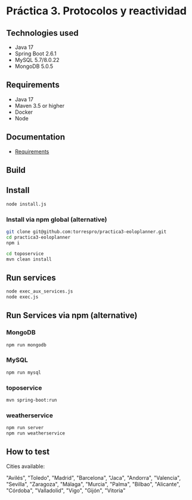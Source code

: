 # Práctica 3. Protocolos y reactividad

## Technologies used

- Java 17
- Spring Boot 2.6.1
- MySQL 5.7/8.0.22
- MongoDB 5.0.5

## Requirements

- Java 17
- Maven 3.5 or higher
- Docker
- Node

## Documentation

- [Requirements](./requirements.md)

## Build

## Install

```bash
node install.js
```

### Install via npm global (alternative)

```bash
git clone git@github.com:torrespro/practica3-eoloplanner.git
cd practica3-eoloplanner
npm i
```

```bash
cd toposervice
mvn clean install
```

## Run services

```bash
node exec_aux_services.js
node exec.js
```
## Run Services via npm (alternative)
### MongoDB

```bash
npm run mongodb
```

### MySQL

```bash
npm run mysql
```

### toposervice

```bash
mvn spring-boot:run
```

### weatherservice

```bash
npm run server
npm run weatherservice
```

## How to test

Cities available: 

"Avilés", "Toledo", "Madrid", "Barcelona", "Jaca", "Andorra", "Valencia", "Sevilla", "Zaragoza", "Málaga", "Murcia", "Palma", "Bilbao", "Alicante", "Córdoba", "Valladolid", "Vigo", "Gijón", "Vitoria"
